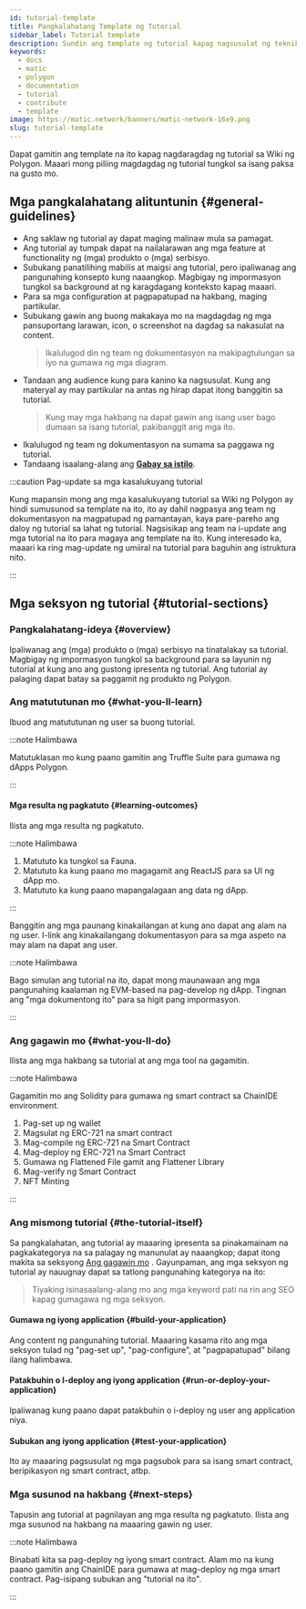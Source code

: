 ```yaml
---
id: tutorial-template
title: Pangkalahatang Template ng Tutorial
sidebar_label: Tutorial template
description: Sundin ang template ng tutorial kapag nagsusulat ng teknikal na tutorial.
keywords:
  - docs
  - matic
  - polygon
  - documentation
  - tutorial
  - contribute
  - template
image: https://matic.network/banners/matic-network-16x9.png
slug: tutorial-template
---
```


Dapat gamitin ang template na ito kapag nagdaragdag ng tutorial sa Wiki
ng Polygon. Maaari mong piliing magdagdag ng tutorial tungkol sa isang paksa na gusto mo.

## Mga pangkalahatang alituntunin {#general-guidelines}

* Ang saklaw ng tutorial ay dapat maging malinaw mula sa pamagat.
* Ang tutorial ay tumpak dapat na nailalarawan ang mga feature
at functionality ng (mga) produkto o (mga) serbisyo.
* Subukang panatilihing mabilis at maigsi ang tutorial, pero ipaliwanag ang pangunahing konsepto kung
naaangkop. Magbigay ng impormasyon tungkol sa background at ng karagdagang konteksto kapag maaari.
* Para sa mga configuration at pagpapatupad na hakbang, maging partikular.
* Subukang gawin ang buong makakaya mo na magdagdag ng mga pansuportang larawan, icon, o screenshot na
dagdag sa nakasulat na content.
  > Ikalulugod din ng team ng dokumentasyon na makipagtulungan sa iyo na gumawa ng mga diagram.
* Tandaan ang audience kung para kanino ka nagsusulat. Kung ang materyal ay may partikular na antas ng hirap
dapat itong banggitin sa tutorial.
  > Kung may mga hakbang na dapat gawin ang isang user bago dumaan sa isang tutorial, pakibanggit ang mga ito.
* Ikalulugod ng team ng dokumentasyon na sumama sa paggawa ng tutorial.
* Tandaang isaalang-alang ang **[Gabay sa istilo](writing-style.md)**.

:::caution Pag-update sa mga kasalukuyang tutorial

Kung mapansin mong ang mga kasalukuyang tutorial sa Wiki ng Polygon
ay hindi sumusunod sa template na ito, ito ay dahil nagpasya ang team ng dokumentasyon
na magpatupad ng pamantayan, kaya pare-pareho ang daloy ng tutorial sa
lahat ng tutorial. Nagsisikap ang team na i-update ang mga tutorial na ito
para magaya ang template na ito. Kung interesado ka, maaari ka ring mag-update ng
umiiral na tutorial para baguhin ang istruktura nito.

:::

## Mga seksyon ng tutorial {#tutorial-sections}

### Pangkalahatang-ideya {#overview}

Ipaliwanag ang (mga) produkto o (mga) serbisyo na tinatalakay sa tutorial.
Magbigay ng impormasyon tungkol sa background para sa layunin ng tutorial at kung ano ang
gustong ipresenta ng tutorial. Ang tutorial ay palaging dapat batay sa paggamit ng
produkto ng Polygon.

### Ang matututunan mo {#what-you-ll-learn}

Ibuod ang matututunan ng user sa buong tutorial.

:::note Halimbawa

Matutuklasan mo kung paano gamitin ang Truffle Suite para gumawa ng dApps
Polygon.

:::

#### Mga resulta ng pagkatuto {#learning-outcomes}

Ilista ang mga resulta ng pagkatuto.

:::note Halimbawa

1. Matututo ka tungkol sa Fauna.
2. Matututo ka kung paano mo magagamit ang ReactJS para sa UI ng dApp mo.
3. Matututo ka kung paano mapangalagaan ang data ng dApp.

:::

Banggitin ang mga paunang kinakailangan at kung ano dapat ang
alam na ng user. I-link ang kinakailangang dokumentasyon para sa mga aspeto
na may alam na dapat ang user.

:::note Halimbawa

Bago simulan ang tutorial na ito, dapat mong maunawaan ang mga pangunahing kaalaman
ng EVM-based na pag-develop ng dApp. Tingnan ang "mga dokumentong ito" para sa higit pang impormasyon.

:::

### Ang gagawin mo {#what-you-ll-do}

Ilista ang mga hakbang sa tutorial at ang mga tool na gagamitin.

:::note Halimbawa

Gagamitin mo ang Solidity para gumawa ng smart contract sa ChainIDE environment.

1. Pag-set up ng wallet
2. Magsulat ng ERC-721 na smart contract
3. Mag-compile ng ERC-721 na Smart Contract
4. Mag-deploy ng ERC-721 na Smart Contract
5. Gumawa ng Flattened File gamit ang Flattener Library
6. Mag-verify ng Smart Contract
7. NFT Minting

:::

### Ang mismong tutorial {#the-tutorial-itself}

Sa pangkalahatan, ang tutorial ay maaaring ipresenta sa pinakamainam na pagkakategorya na
sa palagay ng manunulat ay naaangkop; dapat itong makita sa seksyong [Ang gagawin mo](#what-youll-do)
. Gayunpaman, ang mga seksyon ng tutorial ay nauugnay dapat sa tatlong pangunahing kategorya na ito:

> Tiyaking isinasaalang-alang mo ang mga keyword pati na rin ang SEO kapag gumagawa ng
> mga seksyon.

#### Gumawa ng iyong application {#build-your-application}

Ang content ng pangunahing tutorial. Maaaring kasama rito ang mga seksyon tulad ng "pag-set up", "pag-configure",
at "pagpapatupad" bilang ilang halimbawa.

#### Patakbuhin o I-deploy ang iyong application {#run-or-deploy-your-application}

Ipaliwanag kung paano dapat patakbuhin o i-deploy ng user ang application niya.

#### Subukan ang iyong application {#test-your-application}

Ito ay maaaring pagsusulat ng mga pagsubok para sa isang smart contract, beripikasyon ng smart contract,
atbp.

### Mga susunod na hakbang {#next-steps}

Tapusin ang tutorial at pagnilayan ang mga resulta ng pagkatuto.
Ilista ang mga susunod na hakbang na maaaring gawin ng user.

:::note Halimbawa

Binabati kita sa pag-deploy ng iyong smart contract. Alam mo na kung paano gamitin ang ChainIDE
para gumawa at mag-deploy ng mga smart contract. Pag-isipang subukan ang "tutorial na ito".

:::
